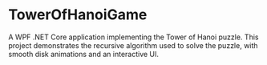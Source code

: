# TowerOfHanoiGame
A WPF .NET Core application implementing the Tower of Hanoi puzzle. This project demonstrates the recursive algorithm used to solve the puzzle, with smooth disk animations and an interactive UI.
